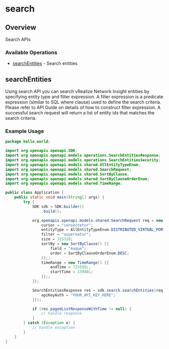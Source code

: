 # search

## Overview

Search APIs

### Available Operations

* [searchEntities](#searchentities) - Search entities

## searchEntities

Using search API you can search vRealize Network Insight entities by specifying entity type and filter expression.
A filter expression is a predicate expression (similar to SQL where clause) used to define the search criteria.
Please refer to API Guide on details of how to construct filter expression. A successful search request will return a
list of entity ids that matches the search criteria.

### Example Usage

```java
package hello.world;

import org.openapis.openapi.SDK;
import org.openapis.openapi.models.operations.SearchEntitiesResponse;
import org.openapis.openapi.models.operations.SearchEntitiesSecurity;
import org.openapis.openapi.models.shared.AllEntityTypeEnum;
import org.openapis.openapi.models.shared.SearchRequest;
import org.openapis.openapi.models.shared.SortByClause;
import org.openapis.openapi.models.shared.SortByClauseOrderEnum;
import org.openapis.openapi.models.shared.TimeRange;

public class Application {
    public static void main(String[] args) {
        try {
            SDK sdk = SDK.builder()
                .build();

            org.openapis.openapi.models.shared.SearchRequest req = new SearchRequest() {{
                cursor = "consectetur";
                entityType = AllEntityTypeEnum.DISTRIBUTED_VIRTUAL_PORTGROUP;
                filter = "aspernatur";
                size = 325310;
                sortBy = new SortByClause() {{
                    field = "eaque";
                    order = SortByClauseOrderEnum.DESC;
                }};;
                timeRange = new TimeRange() {{
                    endTime = 725595L;
                    startTime = 13948L;
                }};;
            }};            

            SearchEntitiesResponse res = sdk.search.searchEntities(req, new SearchEntitiesSecurity("aut") {{
                apiKeyAuth = "YOUR_API_KEY_HERE";
            }});

            if (res.pagedListResponseWithTime != null) {
                // handle response
            }
        } catch (Exception e) {
            // handle exception
        }
    }
}
```
